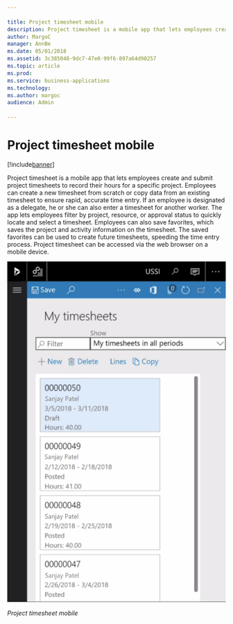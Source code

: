 ```yaml
---

title: Project timesheet mobile
description: Project timesheet is a mobile app that lets employees create and submit project timesheets to record their hours for a specific project.
author: MargoC
manager: AnnBe
ms.date: 05/01/2018
ms.assetid: 3c385048-9dc7-47e0-99f6-897a64d90257
ms.topic: article
ms.prod: 
ms.service: business-applications
ms.technology: 
ms.author: margoc
audience: Admin

---
```

#  Project timesheet mobile




[!include[banner](../../includes/banner.md)]

Project timesheet is a mobile app that lets employees create and submit project
timesheets to record their hours for a specific project. Employees can create a
new timesheet from scratch or copy data from an existing timesheet to ensure
rapid, accurate time entry. If an employee is designated as a delegate, he or
she can also enter a timesheet for another worker. The app lets employees filter
by project, resource, or approval status to quickly locate and select a
timesheet. Employees can also save favorites, which saves the project and
activity information on the timesheet. The saved favorites can be used to create
future timesheets, speeding the time entry process. Project timesheet can be
accessed via the web browser on a mobile device.

![A screenshot of the project timesheet mobile app](media/project-timesheet-mobile-1.png "A screenshot of the project timesheet mobile app")
<!-- FO_Project_timesheet_mobile_A.png -->


*Project timesheet mobile*
